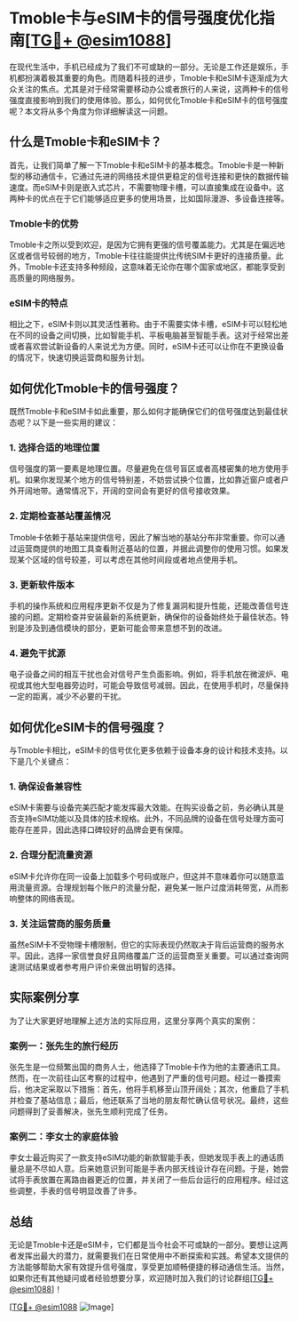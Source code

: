 # Tmoble卡与eSIM卡的信号强度优化指南[[TG💪+ @esim1088](https://t.me/s/esim1088)]

在现代生活中，手机已经成为了我们不可或缺的一部分。无论是工作还是娱乐，手机都扮演着极其重要的角色。而随着科技的进步，Tmoble卡和eSIM卡逐渐成为大众关注的焦点。尤其是对于经常需要移动办公或者旅行的人来说，这两种卡的信号强度直接影响到我们的使用体验。那么，如何优化Tmoble卡和eSIM卡的信号强度呢？本文将从多个角度为你详细解读这一问题。

## 什么是Tmoble卡和eSIM卡？

首先，让我们简单了解一下Tmoble卡和eSIM卡的基本概念。Tmoble卡是一种新型的移动通信卡，它通过先进的网络技术提供更稳定的信号连接和更快的数据传输速度。而eSIM卡则是嵌入式芯片，不需要物理卡槽，可以直接集成在设备中。这两种卡的优点在于它们能够适应更多的使用场景，比如国际漫游、多设备连接等。

### Tmoble卡的优势

Tmoble卡之所以受到欢迎，是因为它拥有更强的信号覆盖能力。尤其是在偏远地区或者信号较弱的地方，Tmoble卡往往能提供比传统SIM卡更好的连接质量。此外，Tmoble卡还支持多种频段，这意味着无论你在哪个国家或地区，都能享受到高质量的网络服务。

### eSIM卡的特点

相比之下，eSIM卡则以其灵活性著称。由于不需要实体卡槽，eSIM卡可以轻松地在不同的设备之间切换，比如智能手机、平板电脑甚至智能手表。这对于经常出差或者喜欢尝试新设备的人来说尤为方便。同时，eSIM卡还可以让你在不更换设备的情况下，快速切换运营商和服务计划。

## 如何优化Tmoble卡的信号强度？

既然Tmoble卡和eSIM卡如此重要，那么如何才能确保它们的信号强度达到最佳状态呢？以下是一些实用的建议：

### 1. 选择合适的地理位置

信号强度的第一要素是地理位置。尽量避免在信号盲区或者高楼密集的地方使用手机。如果你发现某个地方的信号特别差，不妨尝试换个位置，比如靠近窗户或者户外开阔地带。通常情况下，开阔的空间会有更好的信号接收效果。

### 2. 定期检查基站覆盖情况

Tmoble卡依赖于基站来提供信号，因此了解当地的基站分布非常重要。你可以通过运营商提供的地图工具查看附近基站的位置，并据此调整你的使用习惯。如果发现某个区域的信号较差，可以考虑在其他时间段或者地点使用手机。

### 3. 更新软件版本

手机的操作系统和应用程序更新不仅是为了修复漏洞和提升性能，还能改善信号连接的问题。定期检查并安装最新的系统更新，确保你的设备始终处于最佳状态。特别是涉及到通信模块的部分，更新可能会带来意想不到的改进。

### 4. 避免干扰源

电子设备之间的相互干扰也会对信号产生负面影响。例如，将手机放在微波炉、电视或其他大型电器旁边时，可能会导致信号减弱。因此，在使用手机时，尽量保持一定的距离，减少不必要的干扰。

## 如何优化eSIM卡的信号强度？

与Tmoble卡相比，eSIM卡的信号优化更多依赖于设备本身的设计和技术支持。以下是几个关键点：

### 1. 确保设备兼容性

eSIM卡需要与设备完美匹配才能发挥最大效能。在购买设备之前，务必确认其是否支持eSIM功能以及具体的技术规格。此外，不同品牌的设备在信号处理方面可能存在差异，因此选择口碑较好的品牌会更有保障。

### 2. 合理分配流量资源

eSIM卡允许你在同一设备上加载多个号码或账户，但这并不意味着你可以随意滥用流量资源。合理规划每个账户的流量分配，避免某一账户过度消耗带宽，从而影响整体的网络表现。

### 3. 关注运营商的服务质量

虽然eSIM卡不受物理卡槽限制，但它的实际表现仍然取决于背后运营商的服务水平。因此，选择一家信誉良好且网络覆盖广泛的运营商至关重要。可以通过查询网速测试结果或者参考用户评价来做出明智的选择。

## 实际案例分享

为了让大家更好地理解上述方法的实际应用，这里分享两个真实的案例：

### 案例一：张先生的旅行经历

张先生是一位频繁出国的商务人士，他选择了Tmoble卡作为他的主要通讯工具。然而，在一次前往山区考察的过程中，他遇到了严重的信号问题。经过一番摸索后，他决定采取以下措施：首先，他将手机移至山顶开阔处；其次，他重启了手机并检查了基站信息；最后，他还联系了当地的朋友帮忙确认信号状况。最终，这些问题得到了妥善解决，张先生顺利完成了任务。

### 案例二：李女士的家庭体验

李女士最近购买了一款支持eSIM功能的新款智能手表，但她发现手表上的通话质量总是不尽如人意。后来她意识到可能是手表内部天线设计存在问题。于是，她尝试将手表放置在离路由器更近的位置，并关闭了一些后台运行的应用程序。经过这些调整，手表的信号明显改善了许多。

## 总结

无论是Tmoble卡还是eSIM卡，它们都是当今社会不可或缺的一部分。要想让这两者发挥出最大的潜力，就需要我们在日常使用中不断探索和实践。希望本文提供的方法能够帮助大家有效提升信号强度，享受更加顺畅便捷的移动通信生活。当然，如果你还有其他疑问或者经验想要分享，欢迎随时加入我们的讨论群组[[TG💪+ @esim1088](https://t.me/s/esim1088)]！

[[TG💪+ @esim1088](https://t.me/s/esim1088) ![Image](https://i.postimg.cc/4NQfJmqS/Snipaste-2025-05-13-00-14-12.png)]